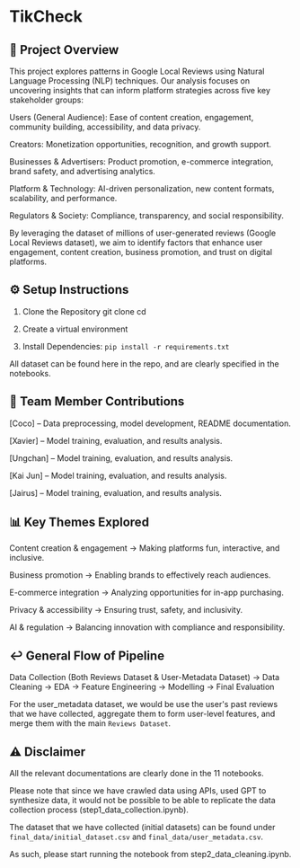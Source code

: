 # TikCheck

## 📌 Project Overview

This project explores patterns in Google Local Reviews using Natural Language Processing (NLP) techniques. Our analysis focuses on uncovering insights that can inform platform strategies across five key stakeholder groups:

Users (General Audience): Ease of content creation, engagement, community building, accessibility, and data privacy.

Creators: Monetization opportunities, recognition, and growth support.

Businesses & Advertisers: Product promotion, e-commerce integration, brand safety, and advertising analytics.

Platform & Technology: AI-driven personalization, new content formats, scalability, and performance.

Regulators & Society: Compliance, transparency, and social responsibility.

By leveraging the dataset of millions of user-generated reviews (Google Local Reviews dataset), we aim to identify factors that enhance user engagement, content creation, business promotion, and trust on digital platforms.

## ⚙️ Setup Instructions
1. Clone the Repository
git clone <your-repo-link>
cd <your-repo-name>

2. Create a virtual environment

3. Install Dependencies:
`pip install -r requirements.txt`

All dataset can be found here in the repo, and are clearly specified in the notebooks.

## 👥 Team Member Contributions

[Coco] – Data preprocessing, model development, README documentation.

[Xavier] – Model training, evaluation, and results analysis.

[Ungchan] – Model training, evaluation, and results analysis.

[Kai Jun] – Model training, evaluation, and results analysis.

[Jairus] – Model training, evaluation, and results analysis.

## 📊 Key Themes Explored

Content creation & engagement → Making platforms fun, interactive, and inclusive.

Business promotion → Enabling brands to effectively reach audiences.

E-commerce integration → Analyzing opportunities for in-app purchasing.

Privacy & accessibility → Ensuring trust, safety, and inclusivity.

AI & regulation → Balancing innovation with compliance and responsibility.

## ↩️ General Flow of Pipeline

Data Collection (Both Reviews Dataset & User-Metadata Dataset) -> Data Cleaning -> EDA -> Feature Engineering -> Modelling -> Final Evaluation

For the user_metadata dataset, we would be use the user's past reviews that we have collected, aggregate them to form user-level features, and merge them with the main `Reviews Dataset`.

## ⚠️ Disclaimer

All the relevant documentations are clearly done in the 11 notebooks. 

Please note that since we have crawled data using APIs, used GPT to synthesize data, it would not be possible to be able to replicate the data collection process (step1_data_collection.ipynb).

The dataset that we have collected (initial datasets) can be found under `final_data/initial_dataset.csv` and `final_data/user_metadata.csv`.

As such, please start running the notebook from step2_data_cleaning.ipynb.
